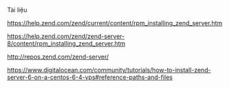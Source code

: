 Tài liệu

https://help.zend.com/zend/current/content/rpm_installing_zend_server.htm

https://help.zend.com/zend/zend-server-8/content/rpm_installing_zend_server.htm

http://repos.zend.com/zend-server/

https://www.digitalocean.com/community/tutorials/how-to-install-zend-server-6-on-a-centos-6-4-vps#reference-paths-and-files
